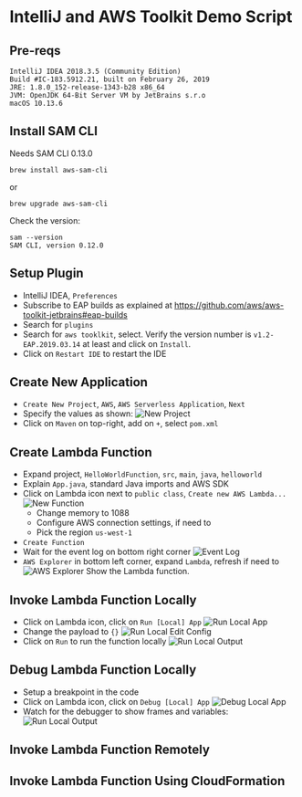 # IntelliJ and AWS Toolkit Demo Script

## Pre-reqs

```
IntelliJ IDEA 2018.3.5 (Community Edition)
Build #IC-183.5912.21, built on February 26, 2019
JRE: 1.8.0_152-release-1343-b28 x86_64
JVM: OpenJDK 64-Bit Server VM by JetBrains s.r.o
macOS 10.13.6
```

## Install SAM CLI

Needs SAM CLI 0.13.0

```
brew install aws-sam-cli
```

or

```
brew upgrade aws-sam-cli
```

Check the version:

```
sam --version
SAM CLI, version 0.12.0
```

## Setup Plugin

- IntelliJ IDEA, `Preferences`
- Subscribe to EAP builds as explained at https://github.com/aws/aws-toolkit-jetbrains#eap-builds
- Search for `plugins`
- Search for `aws tooklkit`, select. Verify the version number is `v1.2-EAP.2019.03.14` at least and click on `Install`.
- Click on `Restart IDE` to restart the IDE

## Create New Application

- `Create New Project`, `AWS`, `AWS Serverless Application`, `Next`
- Specify the values as shown:
  ![New Project](new-project.png)
- Click on `Maven` on top-right, add on `+`, select `pom.xml`

## Create Lambda Function

- Expand project, `HelloWorldFunction`, `src`, `main`, `java`, `helloworld`
- Explain `App.java`, standard Java imports and AWS SDK
- Click on Lambda icon next to `public class`, `Create new AWS Lambda...`
  ![New Function](create-function.png)
  - Change memory to 1088
  - Configure AWS connection settings, if need to
  - Pick the region `us-west-1`
- `Create Function`
- Wait for the event log on bottom right corner
  ![Event Log](event-log.png)
- `AWS Explorer` in bottom left corner, expand `Lambda`, refresh if need to
  ![AWS Explorer](aws-explorer.png)
  Show the Lambda function.

## Invoke Lambda Function Locally

- Click on Lambda icon, click on `Run [Local] App`
  ![Run Local App](run-local-app.png)
- Change the payload to `{}`
  ![Run Local Edit Config](run-local-edit-config.png)
- Click on `Run` to run the function locally
  ![Run Local Output](run-local-output.png)

## Debug Lambda Function Locally

- Setup a breakpoint in the code
- Click on Lambda icon, click on `Debug [Local] App`
  ![Debug Local App](debug-local-app.png)
- Watch for the debugger to show frames and variables:
  ![Run Local Output](debug-local-output.png)

## Invoke Lambda Function Remotely

## Invoke Lambda Function Using CloudFormation

